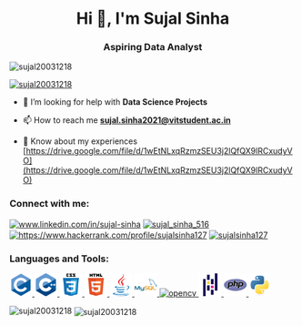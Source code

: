 <h1 align="center">Hi 👋, I'm Sujal Sinha</h1>
<h3 align="center">Aspiring Data Analyst</h3>

<p align="left"> <img src="https://komarev.com/ghpvc/?username=sujal20031218&label=Profile%20views&color=0e75b6&style=flat" alt="sujal20031218" /> </p>

<p align="left"> <a href="https://github.com/ryo-ma/github-profile-trophy"><img src="https://github-profile-trophy.vercel.app/?username=sujal20031218" alt="sujal20031218" /></a> </p>

- 🤝 I’m looking for help with **Data Science Projects**

- 📫 How to reach me **sujal.sinha2021@vitstudent.ac.in**

- 📄 Know about my experiences [https://drive.google.com/file/d/1wEtNLxqRzmzSEU3j2lQfQX9lRCxudyVO](https://drive.google.com/file/d/1wEtNLxqRzmzSEU3j2lQfQX9lRCxudyVO)

<h3 align="left">Connect with me:</h3>
<p align="left">
<a href="https://linkedin.com/in/www.linkedin.com/in/sujal-sinha" target="blank"><img align="center" src="https://raw.githubusercontent.com/rahuldkjain/github-profile-readme-generator/master/src/images/icons/Social/linked-in-alt.svg" alt="www.linkedin.com/in/sujal-sinha" height="30" width="40" /></a>
<a href="https://instagram.com/sujal_sinha_516" target="blank"><img align="center" src="https://raw.githubusercontent.com/rahuldkjain/github-profile-readme-generator/master/src/images/icons/Social/instagram.svg" alt="sujal_sinha_516" height="30" width="40" /></a>
<a href="https://www.hackerrank.com/https://www.hackerrank.com/profile/sujalsinha127" target="blank"><img align="center" src="https://raw.githubusercontent.com/rahuldkjain/github-profile-readme-generator/master/src/images/icons/Social/hackerrank.svg" alt="https://www.hackerrank.com/profile/sujalsinha127" height="30" width="40" /></a>
<a href="https://www.leetcode.com/sujalsinha127" target="blank"><img align="center" src="https://raw.githubusercontent.com/rahuldkjain/github-profile-readme-generator/master/src/images/icons/Social/leet-code.svg" alt="sujalsinha127" height="30" width="40" /></a>
</p>

<h3 align="left">Languages and Tools:</h3>
<p align="left"> <a href="https://www.cprogramming.com/" target="_blank" rel="noreferrer"> <img src="https://raw.githubusercontent.com/devicons/devicon/master/icons/c/c-original.svg" alt="c" width="40" height="40"/> </a> <a href="https://www.w3schools.com/cpp/" target="_blank" rel="noreferrer"> <img src="https://raw.githubusercontent.com/devicons/devicon/master/icons/cplusplus/cplusplus-original.svg" alt="cplusplus" width="40" height="40"/> </a> <a href="https://www.w3schools.com/css/" target="_blank" rel="noreferrer"> <img src="https://raw.githubusercontent.com/devicons/devicon/master/icons/css3/css3-original-wordmark.svg" alt="css3" width="40" height="40"/> </a> <a href="https://www.w3.org/html/" target="_blank" rel="noreferrer"> <img src="https://raw.githubusercontent.com/devicons/devicon/master/icons/html5/html5-original-wordmark.svg" alt="html5" width="40" height="40"/> </a> <a href="https://www.java.com" target="_blank" rel="noreferrer"> <img src="https://raw.githubusercontent.com/devicons/devicon/master/icons/java/java-original.svg" alt="java" width="40" height="40"/> </a> <a href="https://www.mysql.com/" target="_blank" rel="noreferrer"> <img src="https://raw.githubusercontent.com/devicons/devicon/master/icons/mysql/mysql-original-wordmark.svg" alt="mysql" width="40" height="40"/> </a> <a href="https://opencv.org/" target="_blank" rel="noreferrer"> <img src="https://www.vectorlogo.zone/logos/opencv/opencv-icon.svg" alt="opencv" width="40" height="40"/> </a> <a href="https://pandas.pydata.org/" target="_blank" rel="noreferrer"> <img src="https://raw.githubusercontent.com/devicons/devicon/2ae2a900d2f041da66e950e4d48052658d850630/icons/pandas/pandas-original.svg" alt="pandas" width="40" height="40"/> </a> <a href="https://www.php.net" target="_blank" rel="noreferrer"> <img src="https://raw.githubusercontent.com/devicons/devicon/master/icons/php/php-original.svg" alt="php" width="40" height="40"/> </a> <a href="https://www.python.org" target="_blank" rel="noreferrer"> <img src="https://raw.githubusercontent.com/devicons/devicon/master/icons/python/python-original.svg" alt="python" width="40" height="40"/> </a> </p>

<p><img align="left" src="https://github-readme-stats.vercel.app/api/top-langs?username=sujal20031218&show_icons=true&locale=en&layout=compact" alt="sujal20031218" /></p>

<p>&nbsp;<img align="center" src="https://github-readme-stats.vercel.app/api?username=sujal20031218&show_icons=true&locale=en" alt="sujal20031218" /></p>
